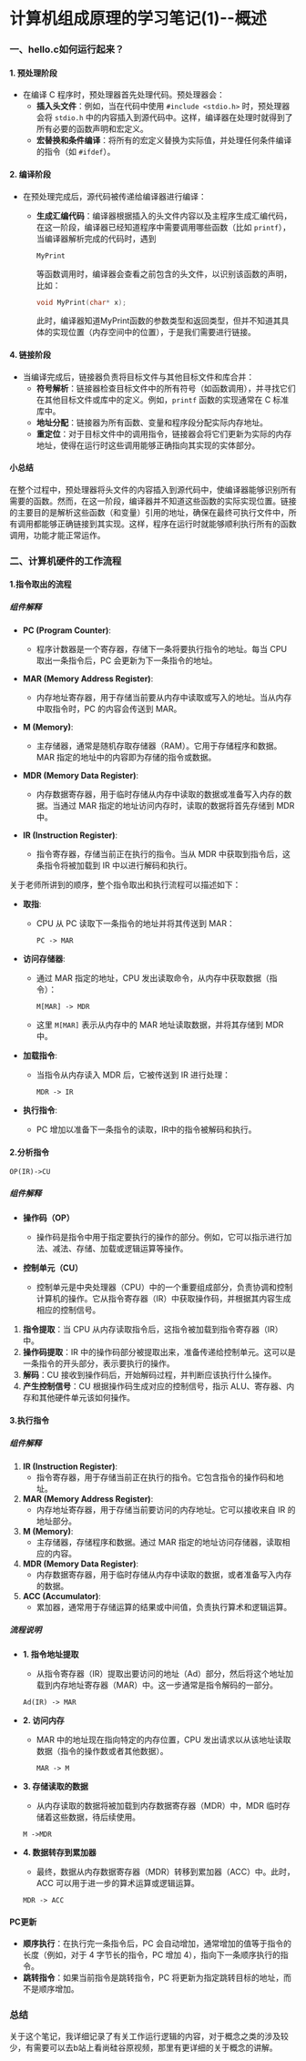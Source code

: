 # 计算机组成原理的学习笔记(1)--概述



### 一、hello.c如何运行起来？

#### 1. 预处理阶段

- 在编译 C 程序时，预处理器首先处理代码。预处理器会：
  - **插入头文件**：例如，当在代码中使用 `#include <stdio.h>` 时，预处理器会将 `stdio.h` 中的内容插入到源代码中。这样，编译器在处理时就得到了所有必要的函数声明和宏定义。
  - **宏替换和条件编译**：将所有的宏定义替换为实际值，并处理任何条件编译的指令（如 `#ifdef`）。

#### 2. 编译阶段

- 在预处理完成后，源代码被传递给编译器进行编译：
  - **生成汇编代码**：编译器根据插入的头文件内容以及主程序生成汇编代码，在这一阶段，编译器已经知道程序中需要调用哪些函数（比如 `printf`），当编译器解析完成的代码时，遇到
  
    ```
    MyPrint
    ```
    
    等函数调用时，编译器会查看之前包含的头文件，以识别该函数的声明，比如：
  
    ```c
    void MyPrint(char* x);
    ```
  
    此时，编译器知道MyPrint函数的参数类型和返回类型，但并不知道其具体的实现位置（内存空间中的位置），于是我们需要进行链接。

#### 4. 链接阶段

- 当编译完成后，链接器负责将目标文件与其他目标文件和库合并：
  - **符号解析**：链接器检查目标文件中的所有符号（如函数调用），并寻找它们在其他目标文件或库中的定义。例如，`printf` 函数的实现通常在 C 标准库中。
  - **地址分配**：链接器为所有函数、变量和程序段分配实际内存地址。
  - **重定位**：对于目标文件中的调用指令，链接器会将它们更新为实际的内存地址，使得在运行时这些调用能够正确指向其实现的实体部分。

#### 小总结

在整个过程中，预处理器将头文件的内容插入到源代码中，使编译器能够识别所有需要的函数。然而，在这一阶段，编译器并不知道这些函数的实际实现位置。链接的主要目的是解析这些函数（和变量）引用的地址，确保在最终可执行文件中，所有调用都能够正确链接到其实现。这样，程序在运行时就能够顺利执行所有的函数调用，功能才能正常运作。

### 二、计算机硬件的工作流程


#### 1.指令取出的流程

##### 组件解释

- **PC (Program Counter)**:
    - 程序计数器是一个寄存器，存储下一条将要执行指令的地址。每当 CPU 取出一条指令后，PC 会更新为下一条指令的地址。

- **MAR (Memory Address Register)**:
  - 内存地址寄存器，用于存储当前要从内存中读取或写入的地址。当从内存中取指令时，PC 的内容会传送到 MAR。


- **M (Memory)**:
   - 主存储器，通常是随机存取存储器（RAM）。它用于存储程序和数据。MAR 指定的地址中的内容即为存储的指令或数据。
- **MDR (Memory Data Register)**:
   - 内存数据寄存器，用于临时存储从内存中读取的数据或准备写入内存的数据。当通过 MAR 指定的地址访问内存时，读取的数据将首先存储到 MDR 中。
- **IR (Instruction Register)**:
   - 指令寄存器，存储当前正在执行的指令。当从 MDR 中获取到指令后，这条指令将被加载到 IR 中以进行解码和执行。

关于老师所讲到的顺序，整个指令取出和执行流程可以描述如下：

- **取指**:

   - CPU 从 PC 读取下一条指令的地址并将其传送到 MAR：

     ```
     PC -> MAR
     ```

- **访问存储器**:

   - 通过 MAR 指定的地址，CPU 发出读取命令，从内存中获取数据（指令）：

     ```
     M[MAR] -> MDR
     ```

   - 这里 `M[MAR]` 表示从内存中的 MAR 地址读取数据，并将其存储到 MDR 中。

- **加载指令**:

   - 当指令从内存读入 MDR 后，它被传送到 IR 进行处理：

     ```
     MDR -> IR
     ```

- **执行指令**:

   - PC 增加以准备下一条指令的读取，IR中的指令被解码和执行。

#### 2.分析指令
```
OP(IR)->CU
```
##### 组件解释
- **操作码（OP）**
  
  - 操作码是指令中用于指定要执行的操作的部分。例如，它可以指示进行加法、减法、存储、加载或逻辑运算等操作。
- **控制单元（CU）**
  - 控制单元是中央处理器（CPU）中的一个重要组成部分，负责协调和控制计算机的操作。它从指令寄存器（IR）中获取操作码，并根据其内容生成相应的控制信号。

1. **指令提取**：当 CPU 从内存读取指令后，这指令被加载到指令寄存器（IR）中。
2. **操作码提取**：IR 中的操作码部分被提取出来，准备传递给控制单元。这可以是一条指令的开头部分，表示要执行的操作。
3. **解码**：CU 接收到操作码后，开始解码过程，并判断应该执行什么操作。
4. **产生控制信号**：CU 根据操作码生成对应的控制信号，指示 ALU、寄存器、内存和其他硬件单元该如何操作。

#### 3.执行指令

##### 组件解释

   1. **IR (Instruction Register)**:
      - 指令寄存器，用于存储当前正在执行的指令。它包含指令的操作码和地址。
   2. **MAR (Memory Address Register)**:
      - 内存地址寄存器，用于存储当前要访问的内存地址。它可以接收来自 IR 的地址部分。
   3. **M (Memory)**:
      - 主存储器，存储程序和数据。通过 MAR 指定的地址访问存储器，读取相应的内容。
   4. **MDR (Memory Data Register)**:
      - 内存数据寄存器，用于临时存储从内存中读取的数据，或者准备写入内存的数据。
   5. **ACC (Accumulator)**:
      - 累加器，通常用于存储运算的结果或中间值，负责执行算术和逻辑运算。

##### 流程说明

- **1. 指令地址提取**
  
	- 从指令寄存器（IR）提取出要访问的地址（Ad）部分，然后将这个地址加载到内存地址寄存器（MAR）中。这一步通常是指令解码的一部分。
	```
	Ad(IR) -> MAR
	```
- **2. 访问内存**
  - MAR 中的地址现在指向特定的内存位置，CPU 发出请求以从该地址读取数据（指令的操作数或者其他数据）。

	```
	MAR -> M
	```
- **3. 存储读取的数据**

  - 从内存读取的数据将被加载到内存数据寄存器（MDR）中，MDR 临时存储着这些数据，待后续使用。
  ```
  M ->MDR
  ```
- **4. 数据转存到累加器**

  - 最终，数据从内存数据寄存器（MDR）转移到累加器（ACC）中。此时，ACC 可以用于进一步的算术运算或逻辑运算。

  ```
  MDR -> ACC
  ```

#### PC更新
- **顺序执行**：在执行完一条指令后，PC 会自动增加，通常增加的值等于指令的长度（例如，对于 4 字节长的指令，PC 增加 4），指向下一条顺序执行的指令。
- **跳转指令**：如果当前指令是跳转指令，PC 将更新为指定跳转目标的地址，而不是顺序增加。

### 总结

​	关于这个笔记，我详细记录了有关工作运行逻辑的内容，对于概念之类的涉及较少，有需要可以去b站上看尚硅谷原视频，那里有更详细的关于概念的讲解。
